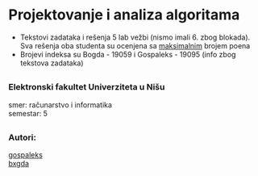 # Projektovanje i analiza algoritama
- Tekstovi zadataka i rešenja 5 lab vežbi (nismo imali 6. zbog blokada). Sva rešenja oba studenta su ocenjena sa <ins>maksimalnim</ins> brojem poena
- Brojevi indeksa su Bogda - 19059 i Gospaleks - 19095 (info zbog tekstova zadataka)

##

### Elektronski fakultet Univerziteta u Nišu
smer: računarstvo i informatika</br>
semestar: 5

##

### Autori:
[gospaleks](https://github.com/gospaleks)<br>
[bxgda](https://github.com/bxgda)
  
